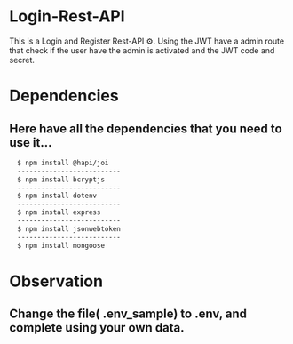 # Login-Rest-API
This is a Login and Register Rest-API :gear:. Using the JWT have a admin route that check if the user have the admin is  activated and the JWT code and secret.

# Dependencies

Here have all the dependencies that you need to use it...
-

```bash
  $ npm install @hapi/joi
  --------------------------
  $ npm install bcryptjs
  --------------------------
  $ npm install dotenv
  --------------------------
  $ npm install express
  --------------------------
  $ npm install jsonwebtoken
  --------------------------
  $ npm install mongoose
```

# Observation
  Change the file( .env_sample) to .env, and complete using your own data.
-
